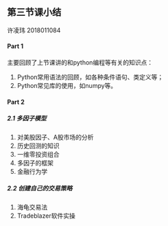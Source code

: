## 第三节课小结

许凌玮  2018011084

#### Part 1

主要回顾了上节课讲的和python编程等有关的知识点：

1. Python常用语法的回顾，如各种条件语句、类定义等；
2. Python常见库的使用，如numpy等。

#### Part 2

##### 2.1 多因子模型

1. 对美股因子、A股市场的分析
2. 历史回测的知识
3. 一维零投资组合
4. 多因子的框架
5. 金融行为学

##### 2.2 创建自己的交易策略

1. 海龟交易法
2. Tradeblazer软件实操

